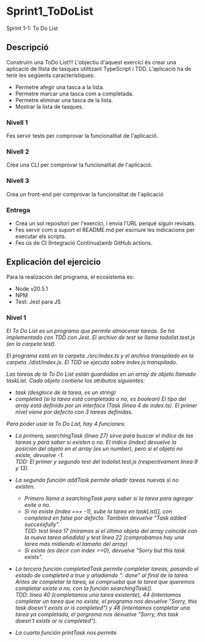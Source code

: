 # Sprint1_ToDoList
Sprint 1-1: To Do List

## Descripció
Construïm una ToDo List!!!
L'objectiu d'aquest exercici és crear una aplicació de llista de tasques utilitzant TypeScript i TDD. 
L'aplicació ha de tenir les següents característiques:
- Permetre afegir una tasca a la lista.
- Permetre marcar una tasca com a completada.
- Permetre eliminar una tasca de la lista.
- Mostrar la lista de tasques.

### Nivell 1
Fes servir tests per comprovar la funcionalitat de l'aplicació.
### Nivell 2
Crea una CLI per comprovar la funcionalitat de l'aplicació.
### Nivell 3
Crea un front-end per comprovar la funcionalitat de l'aplicació

### Entrega
- Crea un sol repositori per l'exercici, i envia l'URL perqué siguin revisats.
- Fes servir com a suport el README.md per escriure les indicacions per executar els scripts.
- Fes ús de CI (Integració Continua)amb GitHub actions.

## Explicación del ejercicio
Para la realización del programa, el ecosistema es:
- Node v20.5.1 
- NPM
- Test: Jest para JS

### Nivel 1
El <em>To Do List<em> es un programa que permite almacenar tareas.
Se ha implementado con TDD con Jest.
El archivo de test se llama todolist.test.js (en la carpeta test).

El programa está en la carpeta ./src/index.ts y el archivo transpilado en la carpeta ./dist/index.js. El TDD se ejecuta sobre index.js transpilado.

Las tareas de la <em>To Do List<em> están guardadas en un array de objeto llamado <em>taskList<em>.
Cada objeto contiene los atributos siguientes:
- <em>task<em> (desgloce de la tarea, es un string)
- <em>completed<em> (si la tarea está completada o no, es boolean)
El tipo del array está definido por un <em>interface ITask<em> (linea 4 de index.ts).
El primer nivel viene por defecto con 3 tareas definidas.

Para poder usar la <em>To Do List<em>, hay 4 funciones:
- La primera, <em>searchingTask<em> (linea 27) sirve para buscar el índice de las tareas y para saber si existen o no. El índice (index) devuelve la posición del objeto en el array (es un number), pero si el objeto no existe, devuelve -1. <br>
TDD: El primer y segundo test del todolist.test.js (respectivament linea 9 y 13).

- La segunda función <em>addTask<em> permite añadir tareas nuevas si no existen.
    - Primero llama a <em>searchingTask<em> para saber si la tarea para agregar exite o no.
    - Si no existe (index === -1), sube la tarea en <em>taskList[]<em>, con completed en false por defecto. También devuelve <em>"Task added successfully".<em> <br>
    TDD: test linea 17 (miramos si el último objeto del array coincide con la nueva tarea añadida) y test linea 22 (comprobamos hay una tarea más midiendo el tamaño del array)
    - Si existe (es decir con index >=0), devuelve <em>"Sorry but this task exists"<em>.

- La tercera función <em>completedTask<em> permite completar tareas, pasando el estado de completed a <em>true<em> y añadiendo <em>": done"<em> al final de la tarea.<br>
Antes de completar la tarea, se comprueba que la tarea que queremos completar existe o no, con la función <em>searchingTask().<em> <br>
TDD: linea 40 (completamos una tarea existente), 44 (intentamos completar un tarea que no existe, el programa nos devuelve <em>"Sorry, this task doesn't exists or is completed"<em>) y 48 (intentamos completar una tarea ya completada, el porgrama nos devuelve <em>"Sorry, this task doesn't exists or is completed"<em>).

- La cuarta función printTask nos permite 



